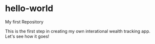 # hello-world
My first Repository

This is the first step in creating my own interational wealth tracking app. 
Let's see how it goes!
